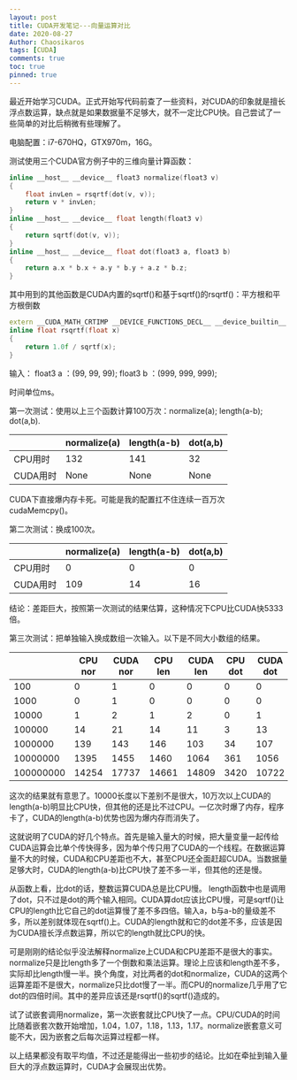 ```yaml
---
layout: post
title: CUDA开发笔记---向量运算对比
date: 2020-08-27
Author: Chaosikaros
tags: [CUDA]
comments: true
toc: true
pinned: true
---
```

最近开始学习CUDA。正式开始写代码前查了一些资料，对CUDA的印象就是擅长浮点数运算，缺点就是如果数据量不足够大，就不一定比CPU快。自己尝试了一些简单的对比后稍微有些理解了。

电脑配置：i7-670HQ，GTX970m，16G。

测试使用三个CUDA官方例子中的三维向量计算函数：

```c++
inline __host__ __device__ float3 normalize(float3 v)
{
    float invLen = rsqrtf(dot(v, v));
    return v * invLen;
}
inline __host__ __device__ float length(float3 v)
{
    return sqrtf(dot(v, v));
}
inline __host__ __device__ float dot(float3 a, float3 b)
{
    return a.x * b.x + a.y * b.y + a.z * b.z;
}
```
其中用到的其他函数是CUDA内置的sqrtf()和基于sqrtf()的rsqrtf()：平方根和平方根倒数

```c++
extern __CUDA_MATH_CRTIMP __DEVICE_FUNCTIONS_DECL__ __device_builtin__ float __cdecl sqrtf(float) __THROW; 
inline float rsqrtf(float x)
{
    return 1.0f / sqrtf(x);
}
```

输入： float3 a ：(99, 99, 99);
            float3 b ：(999, 999, 999);

时间单位ms。

第一次测试：使用以上三个函数计算100万次：normalize(a); length(a-b); dot(a,b).

|          | normalize(a) | length(a-b) | dot(a,b) |
| -------- | ------------ | ----------- | -------- |
| CPU用时  | 132          | 141         | 32       |
| CUDA用时 | None         | None        | None     |

CUDA下直接爆内存卡死。可能是我的配置扛不住连续一百万次cudaMemcpy()。

第二次测试：换成100次。

|          | normalize(a) | length(a-b) | dot(a,b) |
| -------- | ------------ | ----------- | -------- |
| CPU用时  | 0            | 0           | 0        |
| CUDA用时 | 109          | 14          | 16       |

结论：差距巨大，按照第一次测试的结果估算，这种情况下CPU比CUDA快5333倍。

第三次测试：把单独输入换成数组一次输入。以下是不同大小数组的结果。

|           | CPU nor | CUDA nor | CPU len | CUDA len | CPU dot | CUDA dot |
| --------- | ------- | -------- | ------- | -------- | ------- | -------- |
| 100       | 0       | 1        | 0       | 0        | 0       | 0        |
| 1000      | 0       | 1        | 0       | 0        | 0       | 0        |
| 10000     | 1       | 2        | 1       | 2        | 0       | 1        |
| 100000    | 14      | 21       | 14      | 11       | 3       | 13       |
| 1000000   | 139     | 143      | 146     | 103      | 34      | 107      |
| 10000000  | 1395    | 1455     | 1460    | 1064     | 361     | 1056     |
| 100000000 | 14254   | 17737    | 14661   | 14809    | 3420    | 10722    |

这次的结果就有意思了。10000长度以下差别不是很大，10万次以上CUDA的length(a-b)明显比CPU快，但其他的还是比不过CPU。一亿次时爆了内存，程序卡了，CUDA的length(a-b)优势也因为爆内存而消失了。

这就说明了CUDA的好几个特点。首先是输入量大的时候，把大量变量一起传给CUDA运算会比单个传快得多，因为单个传只用了CUDA的一个线程。在数据运算量不大的时候，CUDA和CPU差距也不大，甚至CPU还全面赶超CUDA。当数据量足够大时，CUDA的length(a-b)比CPU快了差不多一半，但其他的还是慢。

从函数上看，比dot的话，整数运算CUDA总是比CPU慢。 length函数中也是调用了dot，只不过是dot的两个输入相同。CUDA算dot应该比CPU慢，可是sqrtf()让CPU的length比它自己的dot运算慢了差不多四倍。输入a，b与a-b的量级差不多，所以差别就体现在sqrtf()上。CUDA的length就和它的dot差不多，应该是因为CUDA擅长浮点数运算，所以它的length就比CPU的快。

可是刚刚的结论似乎没法解释normalize上CUDA和CPU差距不是很大的事实。normalize只是比length多了一个倒数和乘法运算。理论上应该和length差不多，实际却比length慢一半。换个角度，对比两者的dot和normalize，CUDA的这两个运算差距不是很大，normalize只比dot慢了一半。而CPU的normalize几乎用了它dot的四倍时间。其中的差异应该还是rsqrtf()的sqrtf()造成的。

试了试嵌套调用normalize，第一次嵌套就比CPU快了一点。CPU/CUDA的时间比随着嵌套次数开始增加，1.04，1.07，1.18，1.13，1.17。normalize嵌套意义可能不大，因为嵌套之后每次运算过程都一样。

以上结果都没有取平均值，不过还是能得出一些初步的结论。比如在牵扯到输入量巨大的浮点数运算时，CUDA才会展现出优势。

